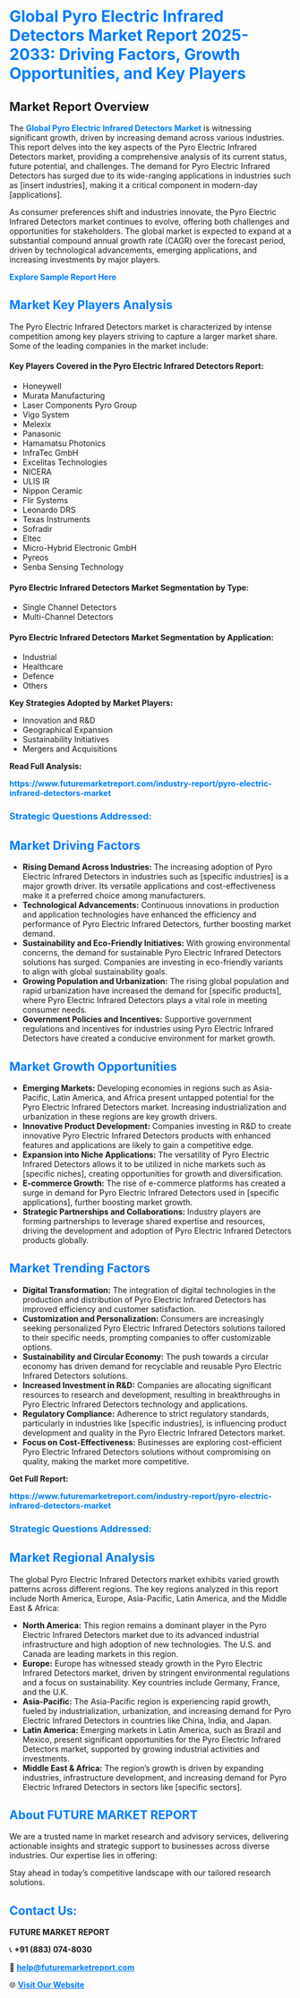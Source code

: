 <h1 style="color: #007BFF;">Global Pyro Electric Infrared Detectors Market Report 2025-2033: Driving Factors, Growth Opportunities, and Key Players</h1>

<section id="overview">
<h2>Market Report Overview</h2>
<p>The <a href="https://www.futuremarketreport.com/industry-report/pyro-electric-infrared-detectors-market" style="color: #007BFF; text-decoration: none;"><strong>Global Pyro Electric Infrared Detectors Market</strong></a> is witnessing significant growth, driven by increasing demand across various industries. This report delves into the key aspects of the Pyro Electric Infrared Detectors market, providing a comprehensive analysis of its current status, future potential, and challenges. The demand for Pyro Electric Infrared Detectors has surged due to its wide-ranging applications in industries such as [insert industries], making it a critical component in modern-day [applications].</p>
<p>As consumer preferences shift and industries innovate, the Pyro Electric Infrared Detectors market continues to evolve, offering both challenges and opportunities for stakeholders. The global market is expected to expand at a substantial compound annual growth rate (CAGR) over the forecast period, driven by technological advancements, emerging applications, and increasing investments by major players.</p>
</section>

<section id="overview">
<p><a href="https://www.futuremarketreport.com/request-sample/reportId=115247" style="color: #007BFF; text-decoration: none;"><strong>Explore Sample Report Here</strong></a></p>
</section>

<section id="key-players">
<h2 style="color: #007BFF;">Market Key Players Analysis</h2>
<p>The Pyro Electric Infrared Detectors market is characterized by intense competition among key players striving to capture a larger market share. Some of the leading companies in the market include:</p>
<h4>Key Players Covered in the Pyro Electric Infrared Detectors Report:</h4>
<ul><li>Honeywell</li><li>Murata Manufacturing</li><li>Laser Components Pyro Group</li><li>Vigo System</li><li>Melexix</li><li>Panasonic</li><li>Hamamatsu Photonics</li><li>InfraTec GmbH</li><li>Excelitas Technologies</li><li>NICERA</li><li>ULIS IR</li><li>Nippon Ceramic</li><li>Flir Systems</li><li>Leonardo DRS</li><li>Texas Instruments</li><li>Sofradir</li><li>Eltec</li><li>Micro-Hybrid Electronic GmbH</li><li>Pyreos</li><li>Senba Sensing Technology</li></ul>
<h4>Pyro Electric Infrared Detectors Market Segmentation by Type:</h4>
<ul><li>Single Channel Detectors</li><li>Multi-Channel Detectors</li></ul>

<h4>Pyro Electric Infrared Detectors Market Segmentation by Application:</h4>
<ul><li>Industrial</li><li>Healthcare</li><li>Defence</li><li>Others</li></ul>
<p><strong>Key Strategies Adopted by Market Players:</strong></p>
<ul>
<li>Innovation and R&D</li>
<li>Geographical Expansion</li>
<li>Sustainability Initiatives</li>
<li>Mergers and Acquisitions</li>
</ul>
</section>

<section>
<p><strong>Read Full Analysis: </strong></p><a href="https://www.futuremarketreport.com/industry-report/pyro-electric-infrared-detectors-market" style="color: #007BFF; text-decoration: none;"><strong>https://www.futuremarketreport.com/industry-report/pyro-electric-infrared-detectors-market</strong></a>
<h3 style="color: #007BFF;">Strategic Questions Addressed:</h3>
</section>

<section id="driving-factors">
<h2 style="color: #007BFF;">Market Driving Factors</h2>
<ul>
<li><strong>Rising Demand Across Industries:</strong> The increasing adoption of Pyro Electric Infrared Detectors in industries such as [specific industries] is a major growth driver. Its versatile applications and cost-effectiveness make it a preferred choice among manufacturers.</li>
<li><strong>Technological Advancements:</strong> Continuous innovations in production and application technologies have enhanced the efficiency and performance of Pyro Electric Infrared Detectors, further boosting market demand.</li>
<li><strong>Sustainability and Eco-Friendly Initiatives:</strong> With growing environmental concerns, the demand for sustainable Pyro Electric Infrared Detectors solutions has surged. Companies are investing in eco-friendly variants to align with global sustainability goals.</li>
<li><strong>Growing Population and Urbanization:</strong> The rising global population and rapid urbanization have increased the demand for [specific products], where Pyro Electric Infrared Detectors plays a vital role in meeting consumer needs.</li>
<li><strong>Government Policies and Incentives:</strong> Supportive government regulations and incentives for industries using Pyro Electric Infrared Detectors have created a conducive environment for market growth.</li>
</ul>
</section>

<section id="growth-opportunities">
<h2 style="color: #007BFF;">Market Growth Opportunities</h2>
<ul>
<li><strong>Emerging Markets:</strong> Developing economies in regions such as Asia-Pacific, Latin America, and Africa present untapped potential for the Pyro Electric Infrared Detectors market. Increasing industrialization and urbanization in these regions are key growth drivers.</li>
<li><strong>Innovative Product Development:</strong> Companies investing in R&D to create innovative Pyro Electric Infrared Detectors products with enhanced features and applications are likely to gain a competitive edge.</li>
<li><strong>Expansion into Niche Applications:</strong> The versatility of Pyro Electric Infrared Detectors allows it to be utilized in niche markets such as [specific niches], creating opportunities for growth and diversification.</li>
<li><strong>E-commerce Growth:</strong> The rise of e-commerce platforms has created a surge in demand for Pyro Electric Infrared Detectors used in [specific applications], further boosting market growth.</li>
<li><strong>Strategic Partnerships and Collaborations:</strong> Industry players are forming partnerships to leverage shared expertise and resources, driving the development and adoption of Pyro Electric Infrared Detectors products globally.</li>
</ul>
</section>

<section id="trending-factors">
<h2 style="color: #007BFF;">Market Trending Factors</h2>
<ul>
<li><strong>Digital Transformation:</strong> The integration of digital technologies in the production and distribution of Pyro Electric Infrared Detectors has improved efficiency and customer satisfaction.</li>
<li><strong>Customization and Personalization:</strong> Consumers are increasingly seeking personalized Pyro Electric Infrared Detectors solutions tailored to their specific needs, prompting companies to offer customizable options.</li>
<li><strong>Sustainability and Circular Economy:</strong> The push towards a circular economy has driven demand for recyclable and reusable Pyro Electric Infrared Detectors solutions.</li>
<li><strong>Increased Investment in R&D:</strong> Companies are allocating significant resources to research and development, resulting in breakthroughs in Pyro Electric Infrared Detectors technology and applications.</li>
<li><strong>Regulatory Compliance:</strong> Adherence to strict regulatory standards, particularly in industries like [specific industries], is influencing product development and quality in the Pyro Electric Infrared Detectors market.</li>
<li><strong>Focus on Cost-Effectiveness:</strong> Businesses are exploring cost-efficient Pyro Electric Infrared Detectors solutions without compromising on quality, making the market more competitive.</li>
</ul>
</section>

<section>
<p><strong>Get Full Report: </strong></p><a href="https://www.futuremarketreport.com/industry-report/pyro-electric-infrared-detectors-market" style="color: #007BFF; text-decoration: none;"><strong>https://www.futuremarketreport.com/industry-report/pyro-electric-infrared-detectors-market</strong></a>
<h3 style="color: #007BFF;">Strategic Questions Addressed:</h3>
</section>


<section id="regional-analysis">
<h2 style="color: #007BFF;">Market Regional Analysis</h2>
<p>The global Pyro Electric Infrared Detectors market exhibits varied growth patterns across different regions. The key regions analyzed in this report include North America, Europe, Asia-Pacific, Latin America, and the Middle East & Africa:</p>
<ul>
<li><strong>North America:</strong> This region remains a dominant player in the Pyro Electric Infrared Detectors market due to its advanced industrial infrastructure and high adoption of new technologies. The U.S. and Canada are leading markets in this region.</li>
<li><strong>Europe:</strong> Europe has witnessed steady growth in the Pyro Electric Infrared Detectors market, driven by stringent environmental regulations and a focus on sustainability. Key countries include Germany, France, and the U.K.</li>
<li><strong>Asia-Pacific:</strong> The Asia-Pacific region is experiencing rapid growth, fueled by industrialization, urbanization, and increasing demand for Pyro Electric Infrared Detectors in countries like China, India, and Japan.</li>
<li><strong>Latin America:</strong> Emerging markets in Latin America, such as Brazil and Mexico, present significant opportunities for the Pyro Electric Infrared Detectors market, supported by growing industrial activities and investments.</li>
<li><strong>Middle East & Africa:</strong> The region’s growth is driven by expanding industries, infrastructure development, and increasing demand for Pyro Electric Infrared Detectors in sectors like [specific sectors].</li>
</ul>
</section>

<footer>
<h2 style="color: #007BFF;">About FUTURE MARKET REPORT</h2>
<p>We are a trusted name in market research and advisory services, delivering actionable insights and strategic support to businesses across diverse industries. Our expertise lies in offering:</p>

<p>Stay ahead in today’s competitive landscape with our tailored research solutions.</p>

<h2 style="color: #007BFF;">Contact Us:</h2>
<p><strong>FUTURE MARKET REPORT</strong></p>
<p>📞 <strong>+91 (883) 074-8030</strong></p>
<p>📧 <strong><a href="mailto:help@futuremarketreport.com" style="color: #007BFF;">help@futuremarketreport.com</a></strong></p>
<p>🌐 <strong><a href="https://www.futuremarketreport.com/" style="color: #007BFF;">Visit Our Website</a></strong></p>
</footer>